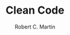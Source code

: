 --- 
title: Clean Code 
layout: default 
author: Robert C. Martin
categories: book 
link: http://www.amazon.com/Clean-Code-Handbook-Software-Craftsmanship/dp/0132350882/ref=sr_1_1?s=books&ie=UTF8&qid=1378935426&sr=1-1&keywords=clean+code
image: http://ecx.images-amazon.com/images/I/41znMZniZ1L._SL160_PIsitb-sticker-arrow-dp,TopRight,12,-18_SH30_OU01_AA160_.jpg
---